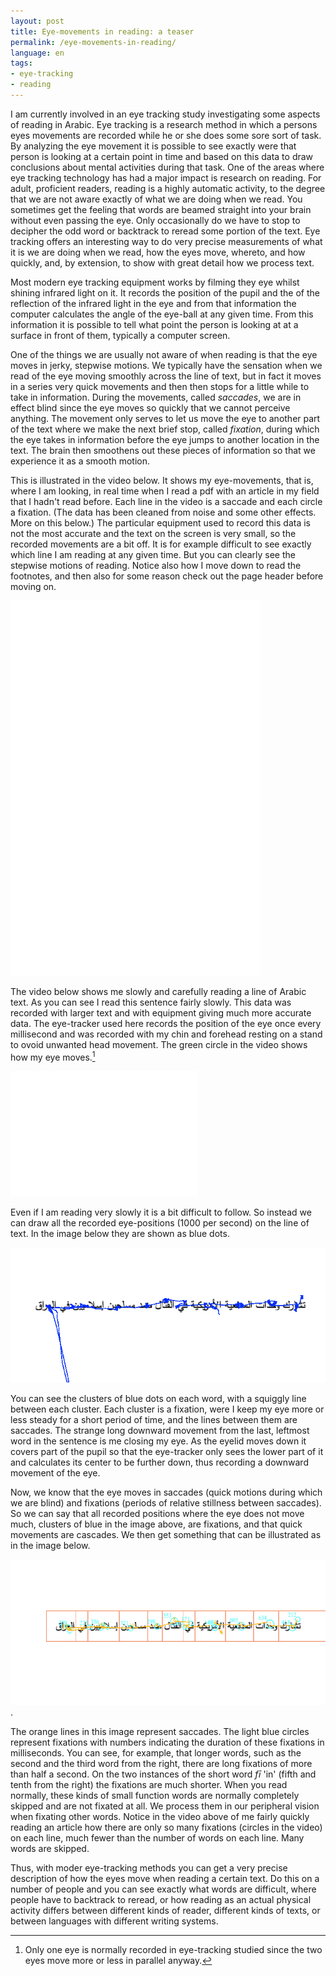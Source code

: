 ```yaml
---
layout: post
title: Eye-movements in reading: a teaser
permalink: /eye-movements-in-reading/
language: en
tags:
- eye-tracking
- reading
---
```


I am currently involved in an eye tracking study investigating some aspects of reading in Arabic. Eye tracking is a research method in which a persons eyes movements are recorded while he or she does some sore sort of task. By analyzing the eye movement it is possible to see exactly were that person is looking at a certain point in time and based on this data to draw conclusions about mental activities during that task. One of the areas where eye tracking technology has had a major impact is research on reading. For adult, proficient readers, reading is a highly automatic activity, to the degree that we are not aware exactly of what we are doing when we read. You sometimes get the feeling that words are beamed straight into your brain without even passing the eye. Only occasionally do we have to stop to decipher the odd word or backtrack to reread some portion of the text. Eye tracking offers an interesting way to do very precise measurements of what it is we are doing when we read, how the eyes move, whereto, and how quickly, and, by extension, to show with great detail how we process text. 

Most modern eye tracking equipment works by filming they eye whilst shining infrared light on it. It records the position of the pupil and the of the reflection of the infrared light in the eye and from that information the computer calculates the angle of the eye-ball at any given time. From this information it is possible to tell what point the person is looking at at a surface in front of them, typically a computer screen.

One of the things we are usually not aware of when reading is that the eye moves in jerky, stepwise motions. We typically have the sensation when we read of the eye moving smoothly across the line of text, but in fact it moves in a series very quick movements and then then stops for a little while to take in information. During the movements, called *saccades*, we are in effect blind since the eye moves so quickly that we cannot perceive anything. The movement only serves to let us move the eye to another part of the text where we make the next brief stop, called *fixation*, during which the eye takes in information before the eye jumps to another location in the text. The brain then smoothens out these pieces of information so that we experience it as a smooth motion. 

This is illustrated in the video below. It shows my eye-movements, that is, where I am looking, in real time when I read a pdf with an article in my field that I hadn't read before. Each line in the video is a saccade and each circle a fixation. (The data has been cleaned from noise and some other effects. More on this below.) The particular equipment used to record this data is not the most accurate and the text on the screen is very small, so the recorded movements are a bit off. It is for example difficult to see exactly which line I am reading at any given time. But you can clearly see the stepwise motions of reading. Notice also how I move down to read the footnotes, and then also for some reason check out the page header before moving on.

<iframe width="400" height="600" src="/images/2016-03-31-eye-movements-in-reading/article.small.mp4" frameborder="0" allowfullscreen> </iframe>

The video below shows me slowly and carefully reading a line of Arabic text. As you can see I read this sentence fairly slowly. This data was recorded with larger text and with equipment giving much more accurate data. The eye-tracker used here records the position of the eye once every millisecond and was recorded with my chin and forehead resting on a stand to ovoid unwanted head movement. The green circle in the video shows how my eye moves.[^1] 

[^1]: Only one eye is normally recorded in eye-tracking studied since the two eyes move more or less in parallel anyway.

<iframe width="300" height="200" src="/images/2016-03-31-eye-movements-in-reading/etvideoraw.mp4" frameborder="0" allowfullscreen> </iframe>

Even if I am reading very slowly it is a bit difficult to follow. So instead we can draw all the recorded eye-positions (1000 per second) on the line of text. In the image below they are shown as blue dots.   

![Raw eye-movement on a line of Arabic text](/images/2016-03-31-eye-movements-in-reading/et.raw.png)

You can see the clusters of blue dots on each word, with a squiggly line between each cluster. Each cluster is a fixation, were I keep my eye more or less steady for a short period of time, and the lines between them are saccades. The strange long downward movement from the last, leftmost word in the sentence is me closing my eye. As the eyelid moves down it covers part of the pupil so that the eye-tracker only sees the lower part of it and calculates its center to be further down, thus recording a downward movement of the eye.  

Now, we know that the eye moves in saccades (quick motions during which we are blind) and fixations (periods of relative stillness between saccades). So we can say that all recorded positions where the eye does not move much, clusters of blue in the image above, are fixations, and that quick movements are cascades. We then get something that can be illustrated as in the image below. 

![Fixations and saccades on a line of Arabic text](/images/2016-03-31-eye-movements-in-reading/et.fixations.png).

The orange lines in this image represent saccades. The light blue circles represent fixations with numbers indicating the duration of these fixations in milliseconds. You can see, for example, that longer words, such as the second and the third word from the right, there are long fixations of more than half a second. On the two instances of the short word *fī* 'in' (fifth and tenth from the right) the fixations are much shorter. When you read normally, these kinds of small function words are normally completely skipped and are not fixated at all. We process them in our peripheral vision when fixating other words. Notice in the video above of me fairly quickly reading an article how there are only so many fixations (circles in the video) on each line, much fewer than the number of words on each line. Many words are skipped. 

Thus, with moder eye-tracking methods you can get a very precise description of how the eyes move when reading a certain text. Do this on a number of people and you can see exactly what words are difficult, where people have to backtrack to reread, or how reading as an actual physical activity differs between different kinds of reader, different kinds of texts, or between languages with different writing systems.
